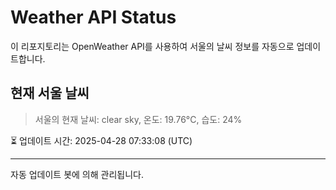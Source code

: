 
# Weather API Status

이 리포지토리는 OpenWeather API를 사용하여 서울의 날씨 정보를 자동으로 업데이트합니다.

## 현재 서울 날씨
> 서울의 현재 날씨: clear sky, 온도: 19.76°C, 습도: 24%

⏳ 업데이트 시간: 2025-04-28 07:33:08 (UTC)

---
자동 업데이트 봇에 의해 관리됩니다.
